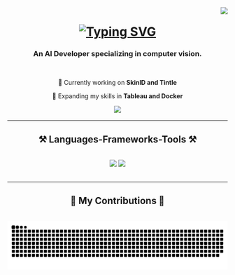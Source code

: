 <img align="right" src="https://visitor-badge.laobi.icu/badge?page_id=10sth01.10sth01" />

<h1 align="center">
    <a href="https://git.io/typing-svg"><img src="https://readme-typing-svg.demolab.com?font=Fira+Code&size=30&pause=1000&color=A994D2&center=true&random=false&width=435&lines=Hello%2C+I'm+Sam!" alt="Typing SVG" /></a>
</h1>

<h3 align="center">An AI Developer specializing in computer vision.</h3>

<br/>

<div align="center">
 
 🔭 Currently working on **SkinID and Tintle**
 
 🌱 Expanding my skills in **Tableau and Docker**

 </div>
 
<div align="center"> 
  <a href="sampotsamantha@gmail.com">
    <img src="https://img.shields.io/badge/Gmail-333333?style=for-the-badge&logo=gmail&logoColor=red" />
  </a>
</div>

 <hr/>
 
<h2 align="center">⚒️ Languages-Frameworks-Tools ⚒️</h2>
<br/>
<div align="center">
    <img src="https://skillicons.dev/icons?i=anaconda,androidstudio,bootstrap,css,figma,firebase,html,ai,java,js,kotlin" />
    <img src="https://skillicons.dev/icons?i=matlab,mongodb,ps,py,sklearn,tensorflow,vscode,docker" /><br>
</div>

<br/>
<hr/>

<div align="center">
  <h2>🐍 My Contributions 🐍</h2>
  <br>
  <img alt="snake eating my contributions" src="https://raw.githubusercontent.com/10sth01/10sth01/output/github-contribution-grid-snake.svg" />
  
  <br/><br/><br/>
</div>
